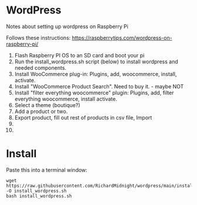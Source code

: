 # WordPress

Notes about setting up wordpress on Raspberry Pi

Follows these instructions:  https://raspberrytips.com/wordpress-on-raspberry-pi/

1) Flash Raspberry PI OS to an SD card and boot your pi
2) Run the install_wordpress.sh script (below) to install wordpress and needed components.
3) Install WooCommerce plug-in:  Plugins, add, woocommerce, install, activate.
4) Install "WooCommerce Product Search".  Need to buy it.  - maybe NOT
5) Install "filter everything woocommerce" plugin:  Plugins, add, filter everything woocommerce, install activate.
6) Select a theme (boutique?)
7) Add a product or two. 
8) Export product, fill out rest of products in csv file, Import
9)
11) 


# Install

Paste this into a terminal window:

    
    wget https://raw.githubusercontent.com/RichardMidnight/wordpress/main/install_wordpress.sh -O install_wordpress.sh
    bash install_wordpress.sh
 
